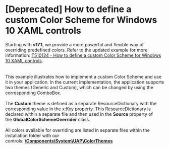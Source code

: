 # [Deprecated] How to define a custom Color Scheme for Windows 10 XAML controls


<p>Starting with <strong>v17.1</strong>, we provide a more powerful and flexible way of overriding predefined colors. Refer to the updated example for more information: <a href="https://www.devexpress.com/Support/Center/p/T510124">T510124 - How to define a custom Color Scheme for Windows 10 XAML controls</a>.<br><br><br>This example illustrates how to implement a custom Color Scheme and use it in your application. In the current implementation, the application supports two themes (Generic and Custom), which can be changed by using the corresponding ComboBox. <br><br>The <strong>Custom </strong>theme is defined as a separate ResourceDictionary with the corresponding value in the x:Key property. This ResourceDictionary is declared within a separate file and then used in the <strong>Source </strong>property of the <strong>GlobalColorSchemeOverrider</strong> class.<br><br>All colors available for overriding are listed in separate files within the installation folder with our controls: <DevExpress Installation Folder><strong><u>\Components\System\UAP\ColorThemes</u></strong></p>

<br/>


